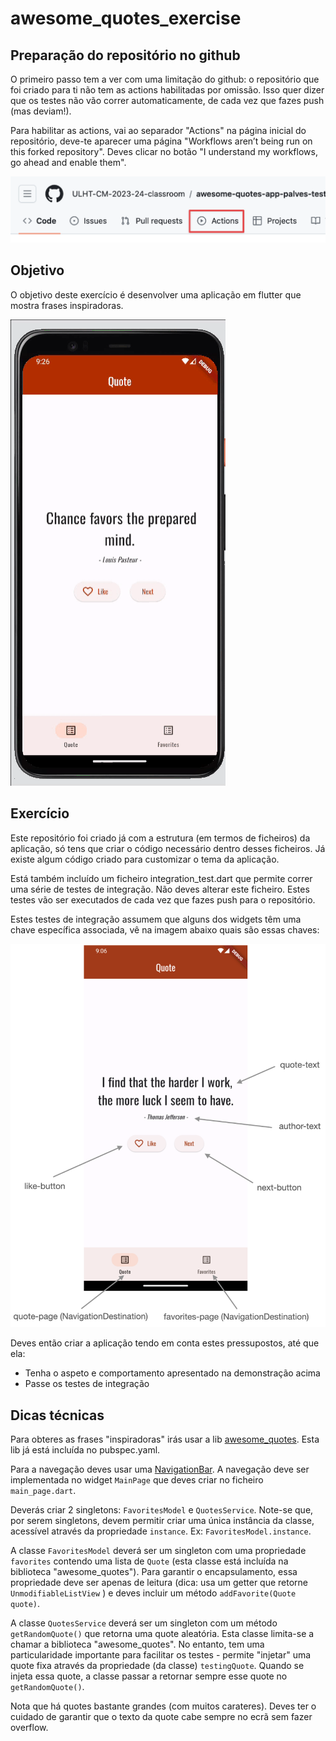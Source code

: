 # awesome_quotes_exercise

## Preparação do repositório no github

O primeiro passo tem a ver com uma limitação do github: o repositório que foi criado para ti não tem as actions 
habilitadas por omissão. Isso quer dizer que os testes não vão correr automaticamente, 
de cada vez que fazes push (mas deviam!).

Para habilitar as actions, vai ao separador "Actions" na página inicial do repositório, deve-te aparecer uma página
"Workflows aren’t being run on this forked repository". 
Deves clicar no botão "I understand my workflows, go ahead and enable them".

![actions screenshot](./docs/screenshot-actions.png)

## Objetivo

O objetivo deste exercício é desenvolver uma aplicação em flutter que mostra frases inspiradoras.

![demonstração](./docs/awesome-quotes-demo.gif)

## Exercício

Este repositório foi criado já com a estrutura (em termos de ficheiros) da aplicação, só tens que criar o código necessário
dentro desses ficheiros. Já existe algum código criado para customizar o tema da aplicação.

Está também incluído um ficheiro integration_test.dart que permite correr uma série de testes de integração. Não deves alterar
este ficheiro. Estes testes vão ser executados de cada vez que fazes push para o repositório.

Estes testes de integração assumem que alguns dos widgets têm uma chave específica associada, vê na imagem abaixo quais
são essas chaves:

![chaves dos widgets](./docs/screenshot.png)

Deves então criar a aplicação tendo em conta estes pressupostos, até que ela:
* Tenha o aspeto e comportamento apresentado na demonstração acima
* Passe os testes de integração

## Dicas técnicas

Para obteres as frases "inspiradoras" irás usar a lib [awesome_quotes](https://pub.dev/packages/awesome_quotes). Esta lib
já está incluída no pubspec.yaml.

Para a navegação deves usar uma [NavigationBar](https://api.flutter.dev/flutter/material/NavigationBar-class.html). A navegação
deve ser implementada no widget `MainPage` que deves criar no ficheiro `main_page.dart`.

Deverás criar 2 singletons: `FavoritesModel` e `QuotesService`. Note-se que, por serem singletons, devem permitir criar uma
única instância da classe, acessível através da propriedade `instance`. Ex: `FavoritesModel.instance`.

A classe `FavoritesModel` deverá ser um singleton com uma propriedade `favorites` contendo uma lista de `Quote` (esta classe
está incluída na biblioteca "awesome_quotes"). Para garantir o encapsulamento, essa propriedade deve ser apenas de leitura 
(dica: usa um getter que retorne `UnmodifiableListView` ) e deves incluir um método `addFavorite(Quote quote)`.

A classe `QuotesService` deverá ser um singleton com um método `getRandomQuote()` que retorna uma quote aleatória. Esta classe
limita-se a chamar a biblioteca "awesome_quotes". No entanto, tem uma particularidade importante para facilitar os testes - 
permite "injetar" uma quote fixa através da propriedade (da classe) `testingQuote`. Quando se injeta essa quote, a classe passar a retornar
sempre esse quote no `getRandomQuote()`.

Nota que há quotes bastante grandes (com muitos carateres). Deves ter o cuidado de garantir que o texto da quote cabe sempre no ecrã
sem fazer overflow.

